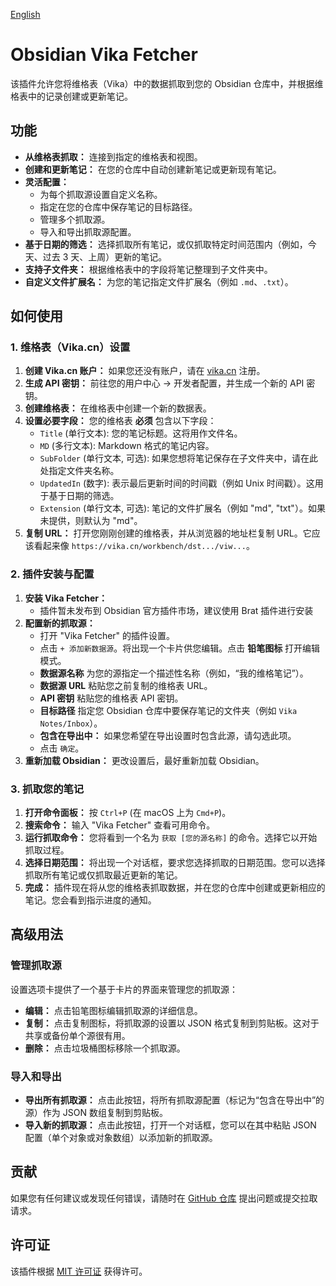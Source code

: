 [English](README.md)

# Obsidian Vika Fetcher

该插件允许您将维格表（Vika）中的数据抓取到您的 Obsidian 仓库中，并根据维格表中的记录创建或更新笔记。

## 功能

-   **从维格表抓取：** 连接到指定的维格表和视图。
-   **创建和更新笔记：** 在您的仓库中自动创建新笔记或更新现有笔记。
-   **灵活配置：**
    -   为每个抓取源设置自定义名称。
    -   指定在您的仓库中保存笔记的目标路径。
    -   管理多个抓取源。
    -   导入和导出抓取源配置。
-   **基于日期的筛选：** 选择抓取所有笔记，或仅抓取特定时间范围内（例如，今天、过去 3 天、上周）更新的笔记。
-   **支持子文件夹：** 根据维格表中的字段将笔记整理到子文件夹中。
-   **自定义文件扩展名：** 为您的笔记指定文件扩展名（例如 `.md`、`.txt`）。

## 如何使用

### 1. 维格表（Vika.cn）设置

1.  **创建 Vika.cn 账户：** 如果您还没有账户，请在 [vika.cn](https://vika.cn) 注册。
2.  **生成 API 密钥：** 前往您的用户中心 -> 开发者配置，并生成一个新的 API 密钥。
3.  **创建维格表：** 在维格表中创建一个新的数据表。
4.  **设置必要字段：** 您的维格表 **必须** 包含以下字段：
    -   `Title` (单行文本): 您的笔记标题。这将用作文件名。
    -   `MD` (多行文本): Markdown 格式的笔记内容。
    -   `SubFolder` (单行文本, 可选): 如果您想将笔记保存在子文件夹中，请在此处指定文件夹名称。
    -   `UpdatedIn` (数字): 表示最后更新时间的时间戳（例如 Unix 时间戳）。这用于基于日期的筛选。
    -   `Extension` (单行文本, 可选): 笔记的文件扩展名（例如 "md", "txt"）。如果未提供，则默认为 "md"。
5.  **复制 URL：** 打开您刚刚创建的维格表，并从浏览器的地址栏复制 URL。它应该看起来像 `https://vika.cn/workbench/dst.../viw...`。

### 2. 插件安装与配置

1.  **安装 Vika Fetcher：**
    -   插件暂未发布到 Obsidian 官方插件市场，建议使用 Brat 插件进行安装
2.  **配置新的抓取源：**
    -   打开 "Vika Fetcher" 的插件设置。
    -   点击 `+ 添加新数据源`。将出现一个卡片供您编辑。点击 **铅笔图标** 打开编辑模式。
    -   **数据源名称** 为您的源指定一个描述性名称（例如，“我的维格笔记”）。
    -   **数据源 URL** 粘贴您之前复制的维格表 URL。
    -   **API 密钥** 粘贴您的维格表 API 密钥。
    -   **目标路径** 指定您 Obsidian 仓库中要保存笔记的文件夹（例如 `Vika Notes/Inbox`）。
    -   **包含在导出中：** 如果您希望在导出设置时包含此源，请勾选此项。
    -   点击 `确定`。
3.  **重新加载 Obsidian：** 更改设置后，最好重新加载 Obsidian。

### 3. 抓取您的笔记

1.  **打开命令面板：** 按 `Ctrl+P` (在 macOS 上为 `Cmd+P`)。
2.  **搜索命令：** 输入 "Vika Fetcher" 查看可用命令。
3.  **运行抓取命令：** 您将看到一个名为 `获取 [您的源名称]` 的命令。选择它以开始抓取过程。
4.  **选择日期范围：** 将出现一个对话框，要求您选择抓取的日期范围。您可以选择抓取所有笔记或仅抓取最近更新的笔记。
5.  **完成：** 插件现在将从您的维格表抓取数据，并在您的仓库中创建或更新相应的笔记。您会看到指示进度的通知。

## 高级用法

### 管理抓取源

设置选项卡提供了一个基于卡片的界面来管理您的抓取源：

-   **编辑：** 点击铅笔图标编辑抓取源的详细信息。
-   **复制：** 点击复制图标，将抓取源的设置以 JSON 格式复制到剪贴板。这对于共享或备份单个源很有用。
-   **删除：** 点击垃圾桶图标移除一个抓取源。

### 导入和导出

-   **导出所有抓取源：** 点击此按钮，将所有抓取源配置（标记为“包含在导出中”的源）作为 JSON 数组复制到剪贴板。
-   **导入新的抓取源：** 点击此按钮，打开一个对话框，您可以在其中粘贴 JSON 配置（单个对象或对象数组）以添加新的抓取源。

## 贡献

如果您有任何建议或发现任何错误，请随时在 [GitHub 仓库](<Your GitHub Repo Link Here>) 提出问题或提交拉取请求。

## 许可证

该插件根据 [MIT 许可证](LICENSE) 获得许可。
